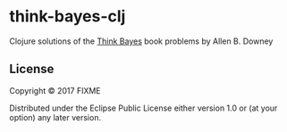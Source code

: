 # think-bayes-clj

Clojure solutions of the [Think Bayes](http://greenteapress.com/wp/think-bayes) book problems by Allen B. Downey

## License

Copyright © 2017 FIXME

Distributed under the Eclipse Public License either version 1.0 or (at
your option) any later version.
